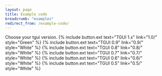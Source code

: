 ```yaml
---
layout: page
title: Example code
breadcrumb: "examples"
redirect_from: /example-code/
---
```

Choose your tgui version.
{% include button.ext text="TGUI 1.x" link="1.0/" style="Green" %}
{% include button.ext text="TGUI 0.9" link="0.9/" style="White" %}
{% include button.ext text="TGUI 0.8" link="0.8/" style="White" %}
{% include button.ext text="TGUI 0.7" link="0.7/" style="White" %}
{% include button.ext text="TGUI 0.6" link="0.6/" style="White" %}
{% include button.ext text="TGUI 0.5" link="0.5/" style="White" %}
